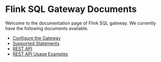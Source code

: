# Flink SQL Gateway Documents

Welcome to the documentation page of Flink SQL gateway. We currently have the following documents available.

* [Configure the Gateway](docs/configuration.md)
* [Supported Statements](docs/supported-statements.md)
* [REST API](docs/rest-api.md)
* [REST API Usage Examples](docs/rest-api-example.md)
